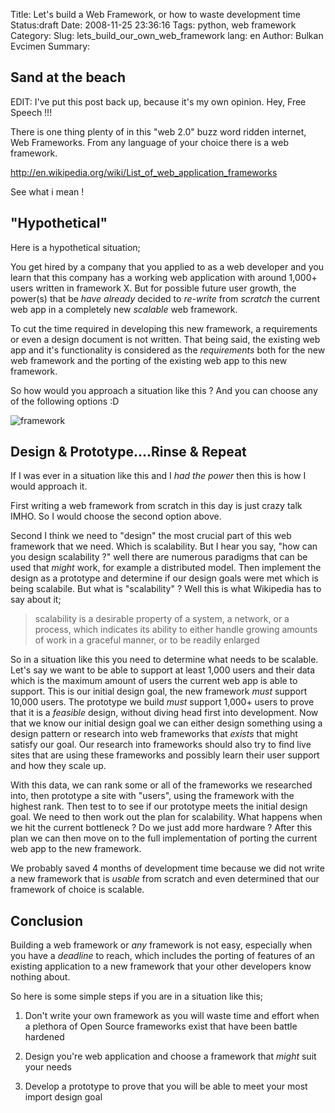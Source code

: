 Title: Let's build a Web Framework, or how to waste development time
Status:draft
Date: 2008-11-25 23:36:16
Tags: python, web framework
Category: 
Slug: lets_build_our_own_web_framework
lang: en
Author: Bulkan Evcimen
Summary: 

Sand at the beach
---------------

EDIT: I've put this post back up, because it's my own opinion. Hey, Free Speech !!! 
     
There is one thing plenty of in this "web 2.0" buzz word ridden internet, Web Frameworks. From any language of your choice there is a web framework. 
  
<http://en.wikipedia.org/wiki/List_of_web_application_frameworks>

See what i mean !
    
"Hypothetical"
------------
       
Here is a hypothetical situation;
    
You get hired by a company that you applied to as a web developer and you learn that this company has a working web application with around 1,000+ users written in framework X. But for possible future user growth, the power(s) that be *have already*  decided to _re-write_ from _scratch_ the current web app in a completely new  _scalable_ web framework. 

To cut the time required in developing this new framework, a requirements or even a design document is not written. That being said, the existing web app and it's functionality is considered as the _requirements_ both for the new web framework and the porting of the existing web app to this new framework. 
    
So how would you approach a situation like this ? And you can choose any of the following options :D

![framework](http://farm4.static.flickr.com/3279/3062622888_336f2a69c5.jpg)

Design & Prototype....Rinse & Repeat
-------------------------------
    
If I was ever in a situation like this and I _had the power_ then this is how I would approach it.

First writing a web framework from scratch in this day is just crazy talk IMHO.  So I would choose the second option above.
    
Second I think we need to "design" the most crucial part of this web framework that we need. Which is scalability. But I hear you say,  "how can you design scalability ?" well there are numerous paradigms that can be used that _might_ work, for example a distributed model. Then implement the design as a prototype and determine if our design goals were met which is being scalabile. But what is "scalability" ? Well this is what Wikipedia has to say about it;

> scalability is a desirable property of a system, a network, or a process, which indicates its ability to either 
> handle growing amounts of work in a graceful manner, or to be readily enlarged

So in a situation like this you need to determine what needs to be scalable. Let's say we want to be able to support at least 1,000 users and their data which is the maximum amount of users the current web app is able to support. This is our initial design goal, the new framework _must_ support 10,000 users. The prototype we build  _must_ support 1,000+ users to prove that it is a _feasible_ design, without diving head first into development. Now that we know our initial design goal we can either design something using a design pattern or research into web frameworks that _exists_  that might satisfy our goal.  Our research into frameworks should also try to find live sites that are using these frameworks and possibly learn their user support and how they scale up.
    
With this data, we can rank some or all of the frameworks we researched into, then prototype a site with "users", using the framework with the highest rank. Then test to to see if our prototype meets the initial design goal. We need to then work out the plan for scalability. What happens when we hit the current bottleneck ? Do we just add more hardware ? After this plan we can then move on to the full implementation of porting the current web app to the new framework.

We probably saved 4 months of development time because we did not write a new framework that is _usable_ from scratch and even determined that our framework of choice is scalable.

Conclusion
---------
    
Building a web framework or _any_ framework is not easy, especially when you have a _deadline_ to reach, which includes the porting of features of an existing application to a new framework that your other developers know nothing about. 

So here is some simple steps if you are in a situation like this;

1. Don't write your own framework as you will waste time and effort when a plethora of Open Source frameworks exist that have been battle hardened 

2. Design you're web application and choose a framework that _might_ suit your needs

3. Develop a prototype to prove that you will be able to meet your most import design goal
